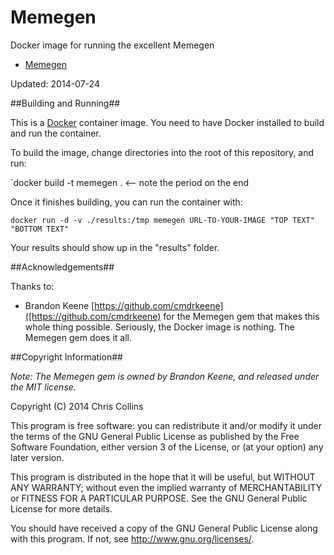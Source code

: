 Memegen
=======

Docker image for running the excellent Memegen

* [Memegen](https://github.com/cmdrkeene/memegen)

Updated: 2014-07-24

##Building and Running##

This is a [Docker](http://docker.io) container image.  You need to have Docker installed to build and run the container.

To build the image, change directories into the root of this repository, and run:

`docker build -t memegen .   <-- note the period on the end

Once it finishes building, you can run the container with:

`docker run -d -v ./results:/tmp memegen URL-TO-YOUR-IMAGE "TOP TEXT" "BOTTOM TEXT"`

Your results should show up in the "results" folder.

##Acknowledgements##

Thanks to:

* Brandon Keene [https://github.com/cmdrkeene]([https://github.com/cmdrkeene) for the Memegen gem that makes this whole thing possible.  Seriously, the Docker image is nothing.  The Memegen gem does it all.

##Copyright Information##

_Note: The Memegen gem is owned by Brandon Keene, and released under the MIT license._

Copyright (C) 2014 Chris Collins

This program is free software: you can redistribute it and/or modify it under the terms of the GNU General Public License as published by the Free Software Foundation, either version 3 of the License, or (at your option) any later version.

This program is distributed in the hope that it will be useful, but WITHOUT ANY WARRANTY; without even the implied warranty of MERCHANTABILITY or FITNESS FOR A PARTICULAR PURPOSE. See the GNU General Public License for more details.

You should have received a copy of the GNU General Public License along with this program. If not, see http://www.gnu.org/licenses/.

